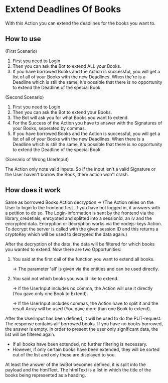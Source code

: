 # Extend Deadlines Of Books
With this Action you can extend the deadlines for the books you want to.

## How to use
(First Scenario)
1. First you need to Login
2. Then you can ask the Bot to extend ALL your Books.
3. If you have borrowed Books and the Action is successful, you will get a list of all of your Books with the new Deadlines.
 When the're is a Deadline which is still the same, it's possible that there is no opportunity to extend the Deadline of the special Book. 
 
(Second Scenario)
1. First you need to Login
2. Then you can ask the Bot to extend your Books.
3. The Bot will ask you for what Books you want to extend.
4. For the Success of the Action you have to answer with the Signatures of your Books, seperated by commas.
5. If you have borrowed Books and the Action is successful, you will get a list of all of your Books with the new Deadlines.
 When there is a Deadline which is still the same, it's possible that there is no opportunity to extend the Deadline of the special Book. 
 
 
(Scenario of Wrong UserInput)

The Action only note valid Inputs. So if the input isn't a valid Signature or the User haven't borrow the Book, there action won't crash.

## How does it work
Same as borrowed Books Action decryption -> (The Action relies on the User to login to the frontend first. If you have not logged in, it answers with 
a petition to do so. The Login-information is sent by the frontend via the library_credetials, enrcypted and splitted into a sessionId, an iv and the 
encrypted data. Encryption or decryption works via the nodejs-keys Action. To decrypt the server is called with the given session ID and this returns a 
cryptoKey which will be used to decrypted the data again.)

After the decryption of the data, the data will be filtered for which books you wanted to extend. Now there are two Opportunities:

1. You said at the first call of the function you want to extend all books.

    -> The parameter 'all' is given via the entities and can be used directly.

2. You said not which books you would like to extend.

    -> If the UserInput includes no comma, the Action will use it directly (You gave only one Book to Extend).
     
    -> If the UserInput includes commas, the Action have to split it and the result Array will be used (You gave more than one Book to extend).
    
    
    
After the UserInput has been defined, it will be used to do the PUT-request. The response contains all! borrowed books. If you have no books borrowed,
the answer is empty. In order to present the user only significant data, the list will be filtered again.
- If all books have been extended, no further filtering is necessary.
- However, if only certain books have been extended, they will be sorted out of the list and only these are displayed to you.

At least the answer of the IwiBot becomes defined, it is split into the payload and the htmlText. The htmlText is a list in which the title of the books
 being represented as a heading.

